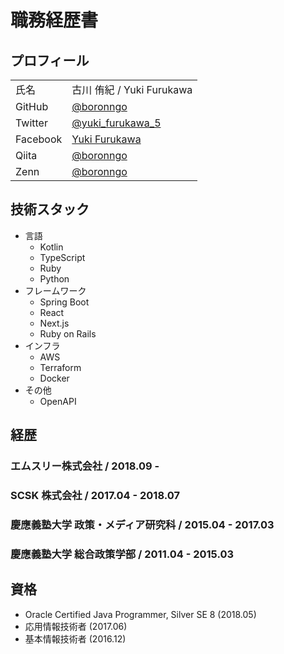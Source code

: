 # 職務経歴書

## プロフィール

|          |                                                               |
| -------- | ------------------------------------------------------------- |
| 氏名     | 古川 侑紀 / Yuki Furukawa                                     |
| GitHub   | [@boronngo](https://github.com/boronngo/)                     |
| Twitter  | [@yuki_furukawa_5](https://twitter.com/yuki_furukawa_5)       |
| Facebook | [Yuki Furukawa](https://www.facebook.com/yuki.furukawa.3388/) |
| Qiita    | [@boronngo](https://qiita.com/boronngo)                       |
| Zenn     | [@boronngo](https://zenn.dev/boronngo)                        |

## 技術スタック

- 言語
  - Kotlin
  - TypeScript
  - Ruby
  - Python
- フレームワーク
  - Spring Boot
  - React
  - Next.js
  - Ruby on Rails
- インフラ
  - AWS
  - Terraform
  - Docker
- その他
  - OpenAPI

## 経歴

### エムスリー株式会社 / 2018.09 -

### SCSK 株式会社 / 2017.04 - 2018.07

### 慶應義塾大学 政策・メディア研究科 / 2015.04 - 2017.03

### 慶應義塾大学 総合政策学部 / 2011.04 - 2015.03

## 資格

- Oracle Certified Java Programmer, Silver SE 8 (2018.05)
- 応用情報技術者 (2017.06)
- 基本情報技術者 (2016.12)

